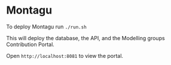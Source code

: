 # Montagu
To deploy Montagu run `./run.sh`

This will deploy the database, the API, and the Modelling groups Contribution Portal.

Open `http://localhost:8081` to view the portal.
